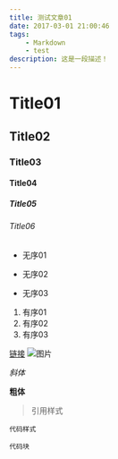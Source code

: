 ```yaml
---
title: 测试文章01
date: 2017-03-01 21:00:46
tags: 
    - Markdown
    - test
description: 这是一段描述！
---
```


# Title01
## Title02
### Title03
#### Title04
##### Title05
###### Title06

* 无序01
+ 无序02
- 无序03

1. 有序01
2. 有序02
3. 有序03

[链接](https://huangchen1031.github.io/ "主页")
![图片](/images/photo.png)

*斜体*

**粗体**

> 引用样式

`代码样式`

```
代码块
```